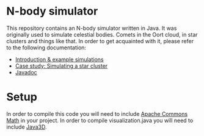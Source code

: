 N-body simulator
==============
This repository contains an N-body simulator written in Java. It was originally used to simulate celestial bodies. Comets in the Oort cloud, in star clusters and things like that. In order to get acquainted with it, please refer to the following documentation:

- [Introduction & example simulations](http://cekdahl.github.io/cometsimulator/)
- [Case study: Simulating a star cluster](http://cekdahl.github.io/cometsimulator/starcluster.html)
- [Javadoc](http://cekdahl.github.io/cometsimulator/javadoc/)

Setup
==============
In order to compile this code you will need to include [Apache Commons Math](http://commons.apache.org/proper/commons-math/) in your project. In order to compile visualization.java you will need to include [Java3D](https://java3d.java.net/binary-builds.html).